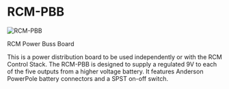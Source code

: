 # RCM-PBB

![RCM-PBB](http://engineering3.org/wp-content/uploads/GitHub/RCM-PBB.jpg)

RCM Power Buss Board

This is a power distribution board to be used independently or with the RCM Control Stack. The RCM-PBB is designed to supply a regulated 9V to each of the five outputs from a higher voltage battery. It features Anderson PowerPole battery connectors and a SPST on-off switch.

